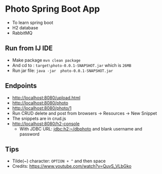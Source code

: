 # Photo Spring Boot App

- To learn spring boot
- H2 database
- RabbitMQ

## Run from IJ IDE

- Make package `mvn clean package`
- And cd to : `target\photo-0.0.1-SNAPSHOT.jar` which is `26MB`
- Run jar file: `java -jar  photo-0.0.1-SNAPSHOT.jar`

## Endpoints

- <http://localhost:8080/upload.html>
- <http://localhost:8080/photo>
- <http://localhost:8080/photo/1>
- Run CRUD delete and post from browsers -> Resources -> New Snippet
- The snippets are in crud.js
- <http://localhost:8080/h2-console>
  - With JDBC URL: <jdbc:h2:~/dbphoto> and blank username and password

## Tips

- Tilde(~) character: `OPTION + ^` and then space
- Credits: <https://www.youtube.com/watch?v=QuvS_VLbGko>
